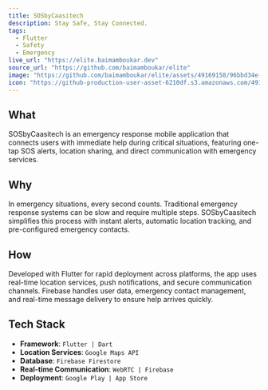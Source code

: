 ```yaml
---
title: SOSbyCaasitech
description: Stay Safe, Stay Connected.
tags:
  - Flutter
  - Safety
  - Emergency
live_url: "https://elite.baimamboukar.dev"
source_url: "https://github.com/baimamboukar/elite"
image: "https://github.com/baimamboukar/elite/assets/49169158/96bbd34e-62f2-42cc-ac77-c6b685ad7af1"
icon: "https://github-production-user-asset-6210df.s3.amazonaws.com/49169158/506432492-0113c6ab-3489-4d8a-970f-9f251d23d316.png?X-Amz-Algorithm=AWS4-HMAC-SHA256&X-Amz-Credential=AKIAVCODYLSA53PQK4ZA/20251028/us-east-1/s3/aws4_request&X-Amz-Date=20251028T080957Z&X-Amz-Expires=300&X-Amz-Signature=08c3876118bd98f2768c518954107216dc40649b3a509d6b98e5d828ff69378c&X-Amz-SignedHeaders=host"
---
```

## What
SOSbyCaasitech is an emergency response mobile application that connects users with immediate help during critical situations, featuring one-tap SOS alerts, location sharing, and direct communication with emergency services.

## Why
In emergency situations, every second counts. Traditional emergency response systems can be slow and require multiple steps. SOSbyCaasitech simplifies this process with instant alerts, automatic location tracking, and pre-configured emergency contacts.

## How
Developed with Flutter for rapid deployment across platforms, the app uses real-time location services, push notifications, and secure communication channels. Firebase handles user data, emergency contact management, and real-time message delivery to ensure help arrives quickly.

## Tech Stack
- **Framework**: `Flutter | Dart`
- **Location Services**: `Google Maps API`
- **Database**: `Firebase Firestore`
- **Real-time Communication**: `WebRTC | Firebase`
- **Deployment**: `Google Play | App Store`
